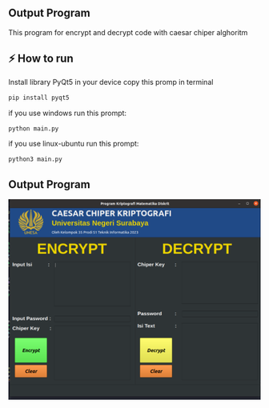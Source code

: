 ## Output Program

This program for encrypt and decrypt code with caesar chiper alghoritm

## ⚡ How to run

Install library PyQt5 in your device copy this promp in terminal

```md
pip install pyqt5
```

if you use windows run this prompt:

```md
python main.py
```

if you use linux-ubuntu run this prompt:
```md
python3 main.py
```


## Output Program

![Screenshot](./output.png)
